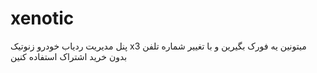 # xenotic
پنل مدیریت ردیاب خودرو زنوتیک x3
میتونین یه فورک بگیرین و با تغییر شماره تلفن بدون خرید اشتراک استفاده کنین
